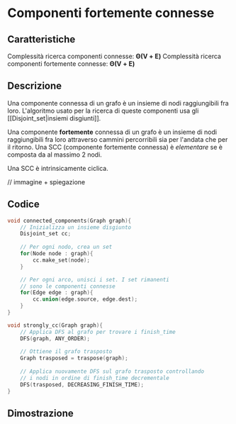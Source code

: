 # Componenti fortemente connesse
## Caratteristiche
Complessità ricerca componenti connesse: $\boldsymbol{\Theta(V+E)}$
Complessità ricerca componenti fortemente connesse: $\boldsymbol{\Theta(V+E)}$

## Descrizione
Una componente connessa di un grafo è un insieme di nodi raggiungibili fra loro.
L'algoritmo usato per la ricerca di queste componenti usa gli [[Disjoint_set|insiemi disgiunti]].

Una componente **fortemente** connessa di un grafo è un insieme di nodi raggiungibili fra loro attraverso cammini percorribili sia per l'andata che per il ritorno.
Una SCC (componente fortemente connessa) è *elementare* se è composta da al massimo 2 nodi.

Una SCC è intrinsicamente ciclica.

// immagine + spiegazione

## Codice
````c
void connected_components(Graph graph){
	// Inizializza un insieme disgiunto
	Disjoint_set cc;
	
	// Per ogni nodo, crea un set
	for(Node node : graph){
		cc.make_set(node);
	}

	// Per ogni arco, unisci i set. I set rimanenti
	// sono le componenti connesse
	for(Edge edge : graph){
		cc.union(edge.source, edge.dest);
	}
}

void strongly_cc(Graph graph){
	// Applica DFS al grafo per trovare i finish_time
	DFS(graph, ANY_ORDER);
	
	// Ottiene il grafo trasposto
	Graph trasposed = traspose(graph);
	
	// Applica nuovamente DFS sul grafo trasposto controllando
	// i nodi in ordine di finish_time decrementale
	DFS(trasposed, DECREASING_FINISH_TIME);
}
````
## Dimostrazione
